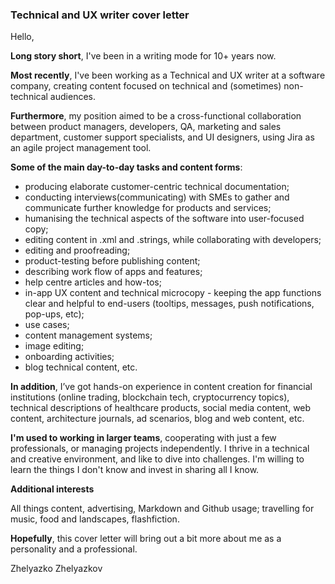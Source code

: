
### Technical and UX writer cover letter


Hello, 

**Long story short**, I've been in a writing mode for 10+ years now.

**Most recently**, I've been working as a Technical and UX writer at a software company, creating content focused on technical and (sometimes) non-technical audiences.

**Furthermore**, my position aimed to be a cross-functional collaboration between product managers, developers, QA, marketing and sales department, customer support specialists, and UI designers, using Jira as an agile project management tool.

**Some of the main day-to-day tasks and content forms**:
- producing elaborate customer-centric technical documentation;
- conducting interviews(communicating) with SMEs to gather and communicate further knowledge for products and services;
- humanising the technical aspects of the software into user-focused copy;
- editing content in .xml and .strings, while collaborating with developers;
- editing and proofreading;
- product-testing before publishing content;
- describing work flow of apps and features;
- help centre articles and how-tos;
- in-app UX content and technical microcopy - keeping the app functions clear and helpful to end-users (tooltips, messages, push notifications, pop-ups, etc);
- use cases;
- content management systems;
- image editing;
- onboarding activities;
- blog technical content, etc.

**In addition**, I’ve got hands-on experience in content creation for financial institutions (online trading, blockchain tech, cryptocurrency topics), technical descriptions of healthcare products, social media content, web content, architecture journals, ad scenarios, blog and web content, etc.

**I'm used to working in larger teams**, cooperating with just a few professionals, or managing projects independently. I thrive in a technical and creative environment, and like to dive into challenges. I'm willing to learn the things I don't know and invest in sharing all I know.

**Additional interests**

All things content, advertising, Markdown and Github usage; travelling for music, food and landscapes, flashfiction.

**Hopefully**, this cover letter will bring out a bit more about me as a personality and a professional.

Zhelyazko Zhelyazkov
